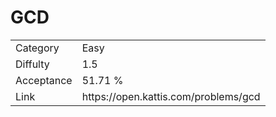 # GCD

<table>
    <tr>
        <td>Category</td>
        <td>Easy</td>
    </tr>
    <tr>
        <td>Diffulty</td>
        <td>1.5</td>
    </tr>
    <tr>
        <td>Acceptance</td>
        <td>51.71 %</td>
    </tr>
    <tr>
        <td>Link</td>
        <td>https://open.kattis.com/problems/gcd</td>
    </tr>
</table>